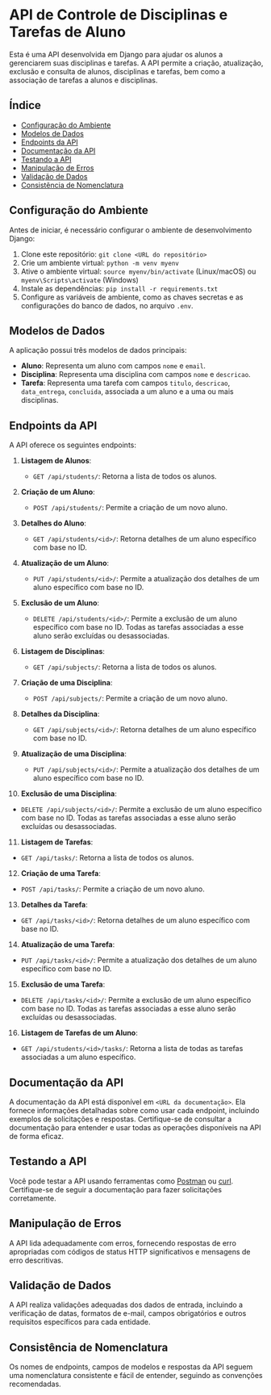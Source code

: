 # API de Controle de Disciplinas e Tarefas de Aluno

Esta é uma API desenvolvida em Django para ajudar os alunos a gerenciarem suas disciplinas e tarefas. A API permite a criação, atualização, exclusão e consulta de alunos, disciplinas e tarefas, bem como a associação de tarefas a alunos e disciplinas.

## Índice

- [Configuração do Ambiente](#configuração-do-ambiente)
- [Modelos de Dados](#modelos-de-dados)
- [Endpoints da API](#endpoints-da-api)
- [Documentação da API](#documentação-da-api)
- [Testando a API](#testando-a-api)
- [Manipulação de Erros](#manipulação-de-erros)
- [Validação de Dados](#validação-de-dados)
- [Consistência de Nomenclatura](#consistência-de-nomenclatura)

## Configuração do Ambiente

Antes de iniciar, é necessário configurar o ambiente de desenvolvimento Django:

1. Clone este repositório: `git clone <URL do repositório>`
2. Crie um ambiente virtual: `python -m venv myenv`
3. Ative o ambiente virtual: `source myenv/bin/activate` (Linux/macOS) ou `myenv\Scripts\activate` (Windows)
4. Instale as dependências: `pip install -r requirements.txt`
5. Configure as variáveis de ambiente, como as chaves secretas e as configurações do banco de dados, no arquivo `.env`.

## Modelos de Dados

A aplicação possui três modelos de dados principais:

- **Aluno**: Representa um aluno com campos `nome` e `email`.
- **Disciplina**: Representa uma disciplina com campos `nome` e `descricao`.
- **Tarefa**: Representa uma tarefa com campos `titulo`, `descricao`, `data_entrega`, `concluida`, associada a um aluno e a uma ou mais disciplinas.

## Endpoints da API

A API oferece os seguintes endpoints:

1. **Listagem de Alunos**:
   - `GET /api/students/`: Retorna a lista de todos os alunos.

2. **Criação de um Aluno**:
   - `POST /api/students/`: Permite a criação de um novo aluno.

3. **Detalhes do Aluno**:
   - `GET /api/students/<id>/`: Retorna detalhes de um aluno específico com base no ID.

4. **Atualização de um Aluno**:
   - `PUT /api/students/<id>/`: Permite a atualização dos detalhes de um aluno específico com base no ID.

5. **Exclusão de um Aluno**:
   - `DELETE /api/students/<id>/`: Permite a exclusão de um aluno específico com base no ID. Todas as tarefas associadas a esse aluno serão excluídas ou desassociadas.

6. **Listagem de Disciplinas**:
   - `GET /api/subjects/`: Retorna a lista de todos os alunos.

7. **Criação de uma Disciplina**:
   - `POST /api/subjects/`: Permite a criação de um novo aluno.

8. **Detalhes da Disciplina**:
   - `GET /api/subjects/<id>/`: Retorna detalhes de um aluno específico com base no ID.

9. **Atualização de uma Disciplina**:
   - `PUT /api/subjects/<id>/`: Permite a atualização dos detalhes de um aluno específico com base no ID.

10. **Exclusão de uma Disciplina**:
   - `DELETE /api/subjects/<id>/`: Permite a exclusão de um aluno específico com base no ID. Todas as tarefas associadas a esse aluno serão excluídas ou desassociadas.

11. **Listagem de Tarefas**:
   - `GET /api/tasks/`: Retorna a lista de todos os alunos.

12. **Criação de uma Tarefa**:
   - `POST /api/tasks/`: Permite a criação de um novo aluno.

13. **Detalhes da Tarefa**:
   - `GET /api/tasks/<id>/`: Retorna detalhes de um aluno específico com base no ID.

14. **Atualização de uma Tarefa**:
   - `PUT /api/tasks/<id>/`: Permite a atualização dos detalhes de um aluno específico com base no ID.

15. **Exclusão de uma Tarefa**:
   - `DELETE /api/tasks/<id>/`: Permite a exclusão de um aluno específico com base no ID. Todas as tarefas associadas a esse aluno serão excluídas ou desassociadas.

16. **Listagem de Tarefas de um Aluno**:
   - `GET /api/students/<id>/tasks/`: Retorna a lista de todas as tarefas associadas a um aluno específico.


## Documentação da API

A documentação da API está disponível em `<URL da documentação>`. Ela fornece informações detalhadas sobre como usar cada endpoint, incluindo exemplos de solicitações e respostas. Certifique-se de consultar a documentação para entender e usar todas as operações disponíveis na API de forma eficaz.

## Testando a API

Você pode testar a API usando ferramentas como [Postman](https://www.postman.com/) ou [curl](https://curl.se/). Certifique-se de seguir a documentação para fazer solicitações corretamente.

## Manipulação de Erros

A API lida adequadamente com erros, fornecendo respostas de erro apropriadas com códigos de status HTTP significativos e mensagens de erro descritivas.

## Validação de Dados

A API realiza validações adequadas dos dados de entrada, incluindo a verificação de datas, formatos de e-mail, campos obrigatórios e outros requisitos específicos para cada entidade.

## Consistência de Nomenclatura

Os nomes de endpoints, campos de modelos e respostas da API seguem uma nomenclatura consistente e fácil de entender, seguindo as convenções recomendadas.